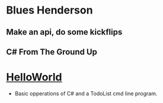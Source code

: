 # Blues Henderson

## Make an api, do some kickflips

## C# From The Ground Up

# [HelloWorld](HelloWorld\HelloWorld.md)

* Basic opperations of C# and a TodoList cmd line program.


